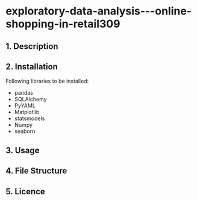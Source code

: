 # exploratory-data-analysis---online-shopping-in-retail309

## 1. Description

## 2. Installation
Following libraries to be installed:
- pandas
- SQLAlchemy
- PyYAML
- Matplotlib
- statsmodels
- Numpy
- seaborn

## 3. Usage

## 4. File Structure

## 5. Licence
